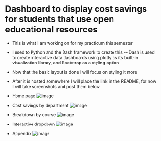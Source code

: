 # Dashboard to display cost savings for students that use open educational resources

- This is what I am working on for my practicum this semester
- I used to Python and the Dash framework to create this -- Dash is used to create interactive data dashboards using plotly as its built-in visualization library, and Bootstrap as a styling option
- Now that the basic layout is done I will focus on styling it more
- After it is hosted somewhere I will place the link in the README, for now I will take screenshots and post them below

- Home page
![image](https://github.com/GriffEngel/practicum-dash-app/assets/125166144/e45a10a6-8f7f-4a11-ac5e-01222b98837b)
- Cost savings by department
![image](https://github.com/GriffEngel/practicum-dash-app/assets/125166144/3bc91ead-9541-40a6-acf7-d53c3c90c2d6)
- Breakdown by course
![image](https://github.com/GriffEngel/practicum-dash-app/assets/125166144/18c29b7a-3d71-422e-bbd1-b4e4e5562336)
- Interactive dropdown
![image](https://github.com/GriffEngel/practicum-dash-app/assets/125166144/fc3f415d-b5a9-4018-bfa8-d89e28507593)
- Appendix
![image](https://github.com/GriffEngel/practicum-dash-app/assets/125166144/d540b2a9-c176-4bc0-b3ef-93a678d9b926)
